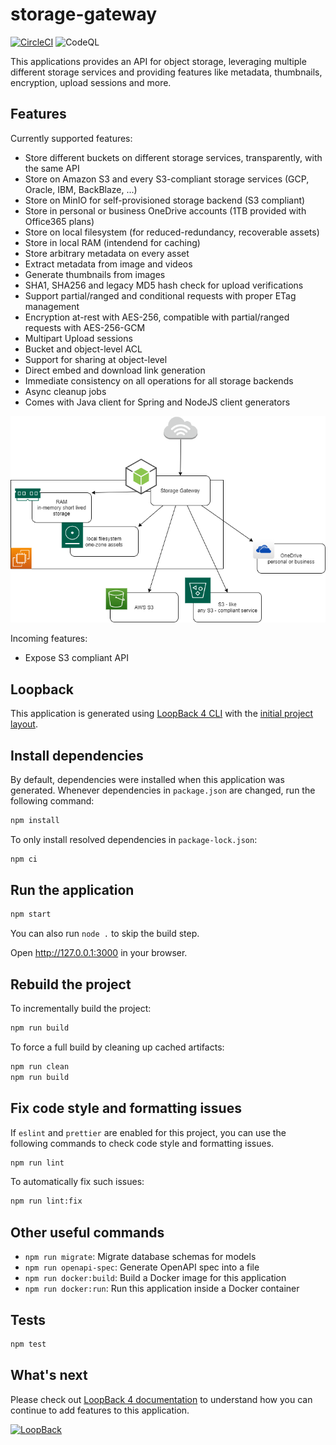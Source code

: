 # storage-gateway

[![CircleCI](https://circleci.com/gh/fabiofenoglio/storage-gateway/tree/main.svg?style=shield)](https://circleci.com/gh/fabiofenoglio/storage-gateway/tree/main)
![CodeQL](https://github.com/fabiofenoglio/storage-gateway/workflows/CodeQL/badge.svg)

This applications provides an API for object storage, leveraging multiple different storage services and providing features like metadata, thumbnails, encryption, upload sessions and more.

## Features

Currently supported features:

- Store different buckets on different storage services, transparently, with the same API
- Store on Amazon S3 and every S3-compliant storage services (GCP, Oracle, IBM, BackBlaze, ...)
- Store on MinIO for self-provisioned storage backend (S3 compliant)
- Store in personal or business OneDrive accounts (1TB provided with Office365 plans)
- Store on local filesystem (for reduced-redundancy, recoverable assets)
- Store in local RAM (intendend for caching)
- Store arbitrary metadata on every asset
- Extract metadata from image and videos
- Generate thumbnails from images
- SHA1, SHA256 and legacy MD5 hash check for upload verifications
- Support partial/ranged and conditional requests with proper ETag management
- Encryption at-rest with AES-256, compatible with partial/ranged requests with AES-256-GCM
- Multipart Upload sessions
- Bucket and object-level ACL
- Support for sharing at object-level
- Direct embed and download link generation
- Immediate consistency on all operations for all storage backends
- Async cleanup jobs
- Comes with Java client for Spring and NodeJS client generators

![overview](docs/overview.png)

Incoming features:

- Expose S3 compliant API

## Loopback

This application is generated using [LoopBack 4 CLI](https://loopback.io/doc/en/lb4/Command-line-interface.html) with the
[initial project layout](https://loopback.io/doc/en/lb4/Loopback-application-layout.html).

## Install dependencies

By default, dependencies were installed when this application was generated.
Whenever dependencies in `package.json` are changed, run the following command:

```sh
npm install
```

To only install resolved dependencies in `package-lock.json`:

```sh
npm ci
```

## Run the application

```sh
npm start
```

You can also run `node .` to skip the build step.

Open http://127.0.0.1:3000 in your browser.

## Rebuild the project

To incrementally build the project:

```sh
npm run build
```

To force a full build by cleaning up cached artifacts:

```sh
npm run clean
npm run build
```

## Fix code style and formatting issues

If `eslint` and `prettier` are enabled for this project, you can use the
following commands to check code style and formatting issues.

```sh
npm run lint
```

To automatically fix such issues:

```sh
npm run lint:fix
```

## Other useful commands

- `npm run migrate`: Migrate database schemas for models
- `npm run openapi-spec`: Generate OpenAPI spec into a file
- `npm run docker:build`: Build a Docker image for this application
- `npm run docker:run`: Run this application inside a Docker container

## Tests

```sh
npm test
```

## What's next

Please check out [LoopBack 4 documentation](https://loopback.io/doc/en/lb4/) to
understand how you can continue to add features to this application.

[![LoopBack](<https://github.com/strongloop/loopback-next/raw/master/docs/site/imgs/branding/Powered-by-LoopBack-Badge-(blue)-@2x.png>)](http://loopback.io/)
